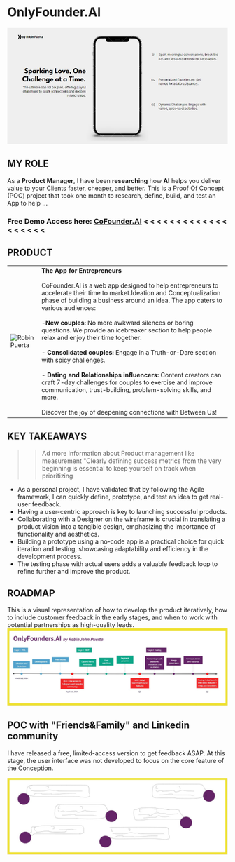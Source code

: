 # OnlyFounder.AI
<img src="https://github.com/robspuerta/Project6_CoFounder.AI/blob/main/Capture%20(1).JPG" alt="Robin Puerta"> 

## MY ROLE
As a **Product Manager**, I have been **researching** how **AI** helps you deliver value to your Clients faster, cheaper, and better. This is a Proof Of Concept (POC) project that took one month to research, define, build, and test an App to help ...

### Free Demo Access here: [CoFounder.AI](https://robinpuerta.bubbleapps.io/version-test/main)   < < < < < < < < < < < < < < < < < < <

## PRODUCT
|                                              |                                                                                                  |  
| -------------------------------------------------- | ----------------------------------------------------------------------------------------------------------- |
| <img src="https://github.com/robspuerta/betweenus/blob/main/Capture2%20(2).JPG" alt=" Robin Puerta">            | **The App for Entrepreneurs**<br/><br/>CoFounder.AI is a web app designed to help entrepreneurs to accelerate their time to market.Ideation and Conceptualization phase of building a business around an idea. The app caters to various audiences:<br/><br/>-**New couples:** No more awkward silences or boring questions. We provide an icebreaker section to help people relax and enjoy their time together.<br/><br/>- **Consolidated couples:** Engage in a Truth-or-Dare section with spicy challenges.<br/><br/>- **Dating and Relationships influencers:** Content creators can craft 7-day challenges for couples to exercise and improve communication, trust-building, problem-solving skills, and more.<br/><br/>Discover the joy of deepening connections with Between Us!  |


## KEY TAKEAWAYS
>> Ad more information about Product management like measurement "Clearly defining success metrics from the very beginning is essential to keep yourself on track when prioritizing
- As a personal project, I have validated that by following the Agile framework, I can quickly define, prototype, and test an idea to get real-user feedback.
- Having a user-centric approach is key to launching successful products.
- Collaborating with a Designer on the wireframe is crucial in translating a product vision into a tangible design, emphasizing the importance of functionality and aesthetics.
- Building a prototype using a no-code app is a practical choice for quick iteration and testing, showcasing adaptability and efficiency in the development process.
- The testing phase with actual users adds a valuable feedback loop to refine further and improve the product.

## ROADMAP
This is a visual representation of how to develop the product iteratively, how to include customer feedback in the early stages, and when to work with potential partnerships as high-quality leads.
<img src="https://github.com/robspuerta/Project6_CoFounder.AI/blob/main/Roadmap.JPG" alt="Robin Puerta">

## POC with "Friends&Family" and Linkedin community
I have released a free, limited-access version to get feedback ASAP. At this stage, the user interface was not developed to focus on the core feature of the Conception. 

<img src="https://github.com/robspuerta/Project6_CoFounder.AI/blob/main/feedback.JPG" alt="Robin Puerta">
